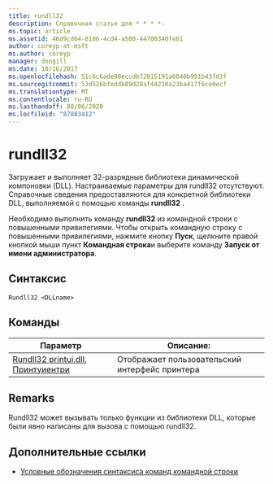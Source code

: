 ```yaml
---
title: rundll32
description: Справочная статья для * * * *-
ms.topic: article
ms.assetid: 46d9cd64-8186-4cd4-a500-44700340fe81
author: coreyp-at-msft
ms.author: coreyp
manager: dongill
ms.date: 10/16/2017
ms.openlocfilehash: 51c6c6ade98eccdb72015191a6040b991b43fd3f
ms.sourcegitcommit: 53d526bfeddb89d28af44210a23ba417f6ce0ecf
ms.translationtype: MT
ms.contentlocale: ru-RU
ms.lasthandoff: 08/06/2020
ms.locfileid: "87883412"
---
```

# <a name="rundll32"></a>rundll32



Загружает и выполняет 32-разрядные библиотеки динамической компоновки (DLL). Настраиваемые параметры для rundll32 отсутствуют. Справочные сведения предоставляются для конкретной библиотеки DLL, выполняемой с помощью команды **rundll32** .

Необходимо выполнить команду **rundll32** из командной строки с повышенными привилегиями. Чтобы открыть командную строку с повышенными привилегиями, нажмите кнопку **Пуск**, щелкните правой кнопкой мыши пункт **Командная строка**и выберите команду **Запуск от имени администратора**.

## <a name="syntax"></a>Синтаксис

```
Rundll32 <DLLname>
```

## <a name="commands"></a>Команды

|Параметр|Описание:|
|---------|-----------|
|[Rundll32 printui.dll, Принтуиентри](rundll32-printui.md)|Отображает пользовательский интерфейс принтера|

## <a name="remarks"></a>Remarks

Rundll32 может вызывать только функции из библиотеки DLL, которые были явно написаны для вызова с помощью rundll32.

## <a name="additional-references"></a>Дополнительные ссылки

- [Условные обозначения синтаксиса команд командной строки](command-line-syntax-key.md)
